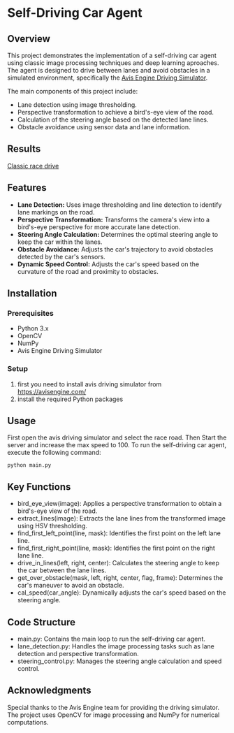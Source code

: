 # Self-Driving Car Agent

## Overview

This project demonstrates the implementation of a self-driving car agent using classic image processing techniques and deep learning aproaches. The agent is designed to drive between lanes and avoid obstacles in a simulated environment, specifically the [Avis Engine Driving Simulator](https://avisengine.com/).

The main components of this project include:
- Lane detection using image thresholding.
- Perspective transformation to achieve a bird's-eye view of the road.
- Calculation of the steering angle based on the detected lane lines.
- Obstacle avoidance using sensor data and lane information.

## Results
[Classic race drive](https://github.com/user-attachments/assets/b9cbb332-059a-48df-aa1c-e843dd3d71b7)


## Features

- **Lane Detection:** Uses image thresholding and line detection to identify lane markings on the road.
- **Perspective Transformation:** Transforms the camera's view into a bird's-eye perspective for more accurate lane detection.
- **Steering Angle Calculation:** Determines the optimal steering angle to keep the car within the lanes.
- **Obstacle Avoidance:** Adjusts the car's trajectory to avoid obstacles detected by the car's sensors.
- **Dynamic Speed Control:** Adjusts the car's speed based on the curvature of the road and proximity to obstacles.

## Installation

### Prerequisites

- Python 3.x
- OpenCV
- NumPy
- Avis Engine Driving Simulator

### Setup

1. first you need to install avis driving simulator from https://avisengine.com/
2. install the required Python packages

## Usage
First open the avis driving simulator and select the race road. Then Start the server and increase the max speed to 100.
To run the self-driving car agent, execute the following command:

```
python main.py
```

## Key Functions
* bird_eye_view(image): Applies a perspective transformation to obtain a bird's-eye view of the road.
* extract_lines(image): Extracts the lane lines from the transformed image using HSV thresholding.
* find_first_left_point(line, mask): Identifies the first point on the left lane line.
* find_first_right_point(line, mask): Identifies the first point on the right lane line.
* drive_in_lines(left, right, center): Calculates the steering angle to keep the car between the lane lines.
* get_over_obstacle(mask, left, right, center, flag, frame): Determines the car's maneuver to avoid an obstacle.
* cal_speed(car_angle): Dynamically adjusts the car's speed based on the steering angle.

## Code Structure
* main.py: Contains the main loop to run the self-driving car agent.
* lane_detection.py: Handles the image processing tasks such as lane detection and perspective transformation.
* steering_control.py: Manages the steering angle calculation and speed control.

## Acknowledgments
Special thanks to the Avis Engine team for providing the driving simulator.
The project uses OpenCV for image processing and NumPy for numerical computations.

